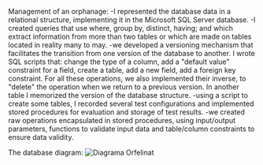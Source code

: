 Management of an orphanage:
   -I represented the database data in a relational structure, implementing it in the Microsoft SQL Server database.
   -I created queries that use where, group by, distinct, having; and which extract information from more than two tables or which are made on tables located in reality many to may.
   -we developed a versioning mechanism that facilitates the transition from one version of the database to another. I wrote SQL scripts that: change the type of a column, add a "default value" constraint for
a field, create a table, add a new field, add a foreign key constraint. For all these operations, we also implemented their inverse, to "delete" the operation when we return to a previous version. In another
table I memorized the version of the database structure.
   -using a script to create some tables, I recorded several test configurations and implemented stored procedures for evaluation and storage of test results.
   -we created raw operations encapsulated in stored procedures, using input/output parameters, functions to validate input data and table/column constraints to ensure data validity.

The database diagram:
![Diagrama Orfelinat](https://github.com/cristianamihu/UBB_Computer-Science/assets/128689630/1456b40b-3f09-44aa-8015-201f48b8ed32)
